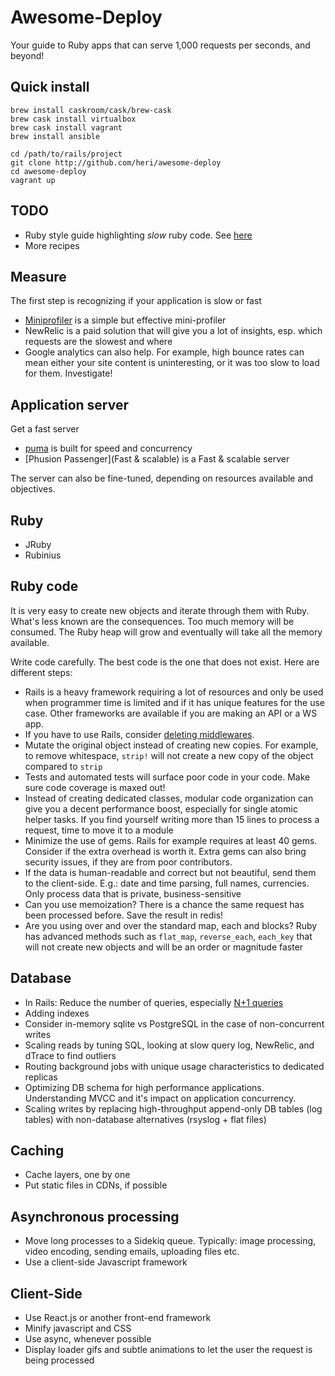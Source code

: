 # Awesome-Deploy

Your guide to Ruby apps that can serve 1,000 requests per seconds, and beyond!


## Quick install

```
brew install caskroom/cask/brew-cask
brew cask install virtualbox
brew cask install vagrant
brew install ansible
```

```
cd /path/to/rails/project
git clone http://github.com/heri/awesome-deploy
cd awesome-deploy
vagrant up
```

## TODO

* Ruby style guide highlighting *slow* ruby code. See [here](https://github.com/bbatsov/ruby-style-guide)
* More recipes

## Measure

The first step is recognizing if your application is slow or fast

* [Miniprofiler](https://github.com/MiniProfiler/rack-mini-profiler) is a simple but effective mini-profiler
* NewRelic is a paid solution that will give you a lot of insights, esp. which requests are the slowest and where
* Google analytics can also help. For example, high bounce rates can mean either your site content is uninteresting, or it was too slow to load for them. Investigate!

## Application server

Get a fast server

* [puma](http://puma.io/) is built for speed and concurrency
* [Phusion Passenger](Fast & scalable) is a Fast & scalable server

The server can also be fine-tuned, depending on resources available and objectives.

## Ruby

* JRuby
* Rubinius

## Ruby code

It is very easy to create new objects and iterate through them with Ruby. What's less known are the consequences. Too much memory will be consumed. The Ruby heap will grow and eventually will take all the memory available.

Write code carefully. The best code is the one that does not exist. Here are different steps:

* Rails is a heavy framework requiring a lot of resources and only be used when programmer time is limited and if it has unique features for the use case. Other frameworks are available if you are making an API or a WS app.
* If you have to use Rails, consider [deleting middlewares](https://www.amberbit.com/blog/2014/2/14/putting-ruby-on-rails-on-a-diet/).
* Mutate the original object instead of creating new copies. For example, to remove whitespace, `strip!` will not create a new copy of the object compared to `strip`
* Tests and automated tests will surface poor code in your code. Make sure code coverage is maxed out!
* Instead of creating dedicated classes, modular code organization can give you a decent performance boost, especially for single atomic helper tasks. If you find yourself writing more than 15 lines to process a request, time to move it to a module
* Minimize the use of gems. Rails for example requires at least 40 gems. Consider if the extra overhead is worth it. Extra gems can also bring security issues, if they are from poor contributors.
* If the data is human-readable and correct but not beautiful, send them to the client-side. E.g.: date and time parsing, full names, currencies. Only process data that is private, business-sensitive
* Can you use memoization? There is a chance the same request has been processed before. Save the result in redis!
* Are you using over and over the standard map, each and blocks? Ruby has advanced methods such as `flat_map`, `reverse_each`, `each_key` that will not create new objects and will be an order or magnitude faster

## Database

* In Rails: Reduce the number of queries, especially [N+1 queries](https://github.com/flyerhzm/bullet)
* Adding indexes
* Consider in-memory sqlite vs PostgreSQL in the case of non-concurrent writes
* Scaling reads by tuning SQL, looking at slow query log, NewRelic, and dTrace to find outliers
* Routing background jobs with unique usage characteristics to dedicated replicas
* Optimizing DB schema for high performance applications. Understanding MVCC and it's impact on application concurrency.
* Scaling writes by replacing high-throughput append-only DB tables (log tables) with non-database alternatives (rsyslog + flat files)

## Caching

* Cache layers, one by one
* Put static files in CDNs, if possible

## Asynchronous processing

* Move long processes to a Sidekiq queue. Typically: image processing, video encoding, sending emails, uploading files etc.
* Use a client-side Javascript framework

## Client-Side

* Use React.js or another front-end framework
* Minify javascript and CSS
* Use async, whenever possible
* Display loader gifs and subtle animations to let the user the request is being processed
